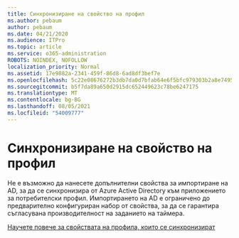 ```yaml
---
title: Синхронизиране на свойство на профил
ms.author: pebaum
author: pebaum
ms.date: 04/21/2020
ms.audience: ITPro
ms.topic: article
ms.service: o365-administration
ROBOTS: NOINDEX, NOFOLLOW
localization_priority: Normal
ms.assetid: 17e9882a-2341-459f-86d8-6ad8df3bef7e
ms.openlocfilehash: 5c22e08676272b3db7da0d7bfab64e6f5bfc979303b2a8e74958cd24c7007443
ms.sourcegitcommit: b5f7da89a650d2915dc652449623c78be6247175
ms.translationtype: MT
ms.contentlocale: bg-BG
ms.lasthandoff: 08/05/2021
ms.locfileid: "54009777"
---
```

# <a name="profile-property-synchronization"></a>Синхронизиране на свойство на профил

Не е възможно да нанесете допълнителни свойства за импортиране на AD, за да се синхронизира от Azure Active Directory към приложението за потребителски профил. Импортирането на AD е ограничено до предварително конфигуриран набор от свойства, за да се гарантира съгласувана производителност на заданието на таймера.
  
[Научете повече за свойствата на профила, които се синхронизират](https://go.microsoft.com/fwlink/?linkid=875671)
  

